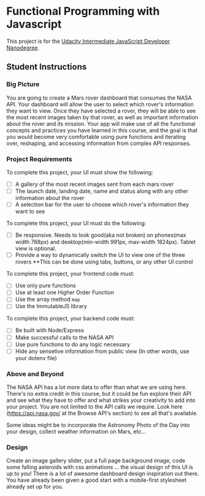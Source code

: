 # Functional Programming with Javascript

This project is for the [Udacity Intermediate JavaScript Developer Nanodegree](https://www.udacity.com/course/intermediate-javascript-nanodegree--nd032).

## Student Instructions

### Big Picture

You are going to create a Mars rover dashboard that consumes the NASA API. Your dashboard will allow the user to select which rover's information they want to view. Once they have selected a rover, they will be able to see the most recent images taken by that rover, as well as important information about the rover and its mission. Your app will make use of all the functional concepts and practices you have learned in this course, and the goal is that you would become very comfortable using pure functions and iterating over, reshaping, and accessing information from complex API responses.

### Project Requirements

To complete this project, your UI must show the following:

- [ ] A gallery of the most recent images sent from each mars rover
- [ ] The launch date, landing date, name and status along with any other information about the rover
- [ ] A selection bar for the user to choose which rover's information they want to see

To complete this project, your UI must do the following:

- [ ] Be responsive. Needs to look good(aka not broken) on phones(max width 768px) and desktop(min-width 991px, max-width 1824px). Tablet view is optional.
- [ ] Provide a way to dynamically switch the UI to view one of the three rovers
      \*\*This can be done using tabs, buttons, or any other UI control

To complete this project, your frontend code must:

- [ ] Use only pure functions
- [ ] Use at least one Higher Order Function
- [ ] Use the array method `map`
- [ ] Use the ImmutableJS library

To complete this project, your backend code must:

- [ ] Be built with Node/Express
- [ ] Make successful calls to the NASA API
- [ ] Use pure functions to do any logic necessary
- [ ] Hide any sensetive information from public view (In other words, use your dotenv file)

### Above and Beyond

The NASA API has a lot more data to offer than what we are using here. There's no extra credit in this course, but it could be fun explore their API and see what they have to offer and what strikes your creativity to add into your project. You are not limited to the API calls we require. Look here (https://api.nasa.gov/ at the Browse API's section) to see all that's available.

Some ideas might be to incorporate the Astronomy Photo of the Day into your design, collect weather information on Mars, etc...

### Design

Create an image gallery slider, put a full page background image, code some falling asteroids with css animations ... the visual design of this UI is up to you! There is a lot of awesome dashboard design inspiration out there. You have already been given a good start with a mobile-first stylesheet already set up for you.
